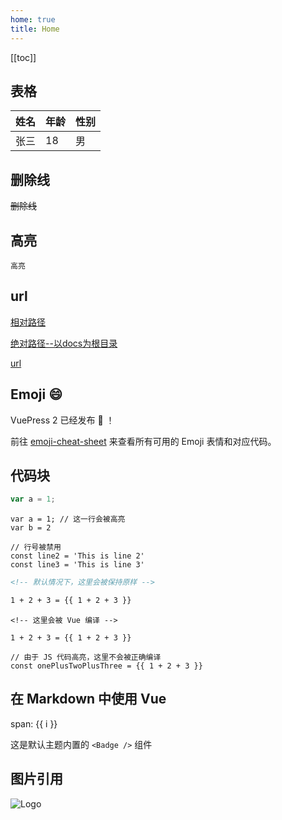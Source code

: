```yaml
---
home: true
title: Home
---
```

[[toc]]
## 表格
| 姓名 | 年龄 | 性别 |
| ---- | ---- | ---- |
| 张三 | 18   | 男   |
## 删除线
~~删除线~~
## 高亮
`高亮`
## url
[相对路径](./guide/README.md)

[绝对路径--以docs为根目录](/guide/README.md)

[url](https://www.baidu.com)
## Emoji :smile:
VuePress 2 已经发布 :tada: ！

前往 [emoji-cheat-sheet](https://github.com/ikatyang/emoji-cheat-sheet) 来查看所有可用的 Emoji 表情和对应代码。
## 代码块
```ts title="index.ts"
var a = 1;
```
```ts{1} title="index.ts"
var a = 1; // 这一行会被高亮
var b = 2
```
```ts:no-line-numbers
// 行号被禁用
const line2 = 'This is line 2'
const line3 = 'This is line 3'
```
```md
<!-- 默认情况下，这里会被保持原样 -->

1 + 2 + 3 = {{ 1 + 2 + 3 }}
```

```md:no-v-pre
<!-- 这里会被 Vue 编译 -->

1 + 2 + 3 = {{ 1 + 2 + 3 }}
```

```js:no-v-pre
// 由于 JS 代码高亮，这里不会被正确编译
const onePlusTwoPlusThree = {{ 1 + 2 + 3 }}
```

## 在 Markdown 中使用 Vue
<div v-for="i in 3"> span: {{ i }} </div>

这是默认主题内置的 `<Badge />` 组件 <Badge text="演示" />

## 图片引用
![Logo](/images/hero.png)
